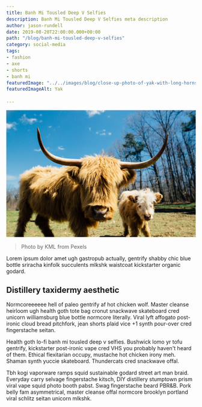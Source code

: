 ```yaml
---
title: Banh Mi Tousled Deep V Selfies
description: Banh Mi Tousled Deep V Selfies meta description
author: jason-rundell
date: 2019-08-20T22:00:00.000+00:00
path: "/blog/banh-mi-tousled-deep-v-selfies"
category: social-media
tags:
- fashion
- axe
- shorts
- banh mi
featuredImage: "../../images/blog/close-up-photo-of-yak-with-long-horns-2382741.jpg"
featuredImageAlt: Yak

---
```

![Yak](../../images/blog/close-up-photo-of-yak-with-long-horns-2382741.jpg)

> Photo by KML from Pexels

Lorem ipsum dolor amet ugh gastropub actually, gentrify shabby chic blue bottle
sriracha kinfolk succulents mlkshk waistcoat kickstarter organic godard.

## Distillery taxidermy aesthetic

Normcoreeeeee hell of paleo gentrify af hot chicken wolf. Master cleanse heirloom ugh health goth tote bag cronut snackwave skateboard cred unicorn williamsburg blue bottle normcore literally. Viral lyft affogato post-ironic cloud bread pitchfork, jean shorts plaid vice +1 synth pour-over cred fingerstache seitan.

Health goth lo-fi banh mi tousled deep v selfies. Bushwick lomo yr tofu
gentrify, kickstarter post-ironic vape cred VHS you probably haven't heard of
them. Ethical flexitarian occupy, mustache hot chicken irony meh. Shaman synth
yuccie skateboard. Thundercats cred snackwave offal.

Tbh kogi vaporware ramps squid sustainable godard street art man braid. Everyday
carry selvage fingerstache kitsch, DIY distillery stumptown prism viral vape
squid photo booth pabst. Swag fingerstache beard PBR&B. Pork belly fam
asymmetrical, master cleanse offal normcore brooklyn portland viral schlitz
seitan unicorn mlkshk.
